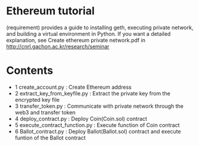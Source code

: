 # Ethereum tutorial
 (requirement) provides a guide to installing geth, executing private network, and building a virtual environment in Python. 
   If you want a detailed explanation, see Create ethereum private network.pdf in http://cnrl.gachon.ac.kr/research/seminar
# Contents
<ul>
  <li>1 create_account.py : Create Ethereum address</li>
  <li>2 extract_key_from_keyfile.py : Extract the private key from the encrypted key file</li>
  <li>3 transfer_token.py : Communicate with private network through the web3 and transfer token</li>
  <li>4 deploy_contract.py : Deploy Coin(Coin.sol) contract</li>
  <li>5 execute_contract_function.py : Execute function of Coin contract</li>
  <li>6 Ballot_contract.py : Deploy Ballot(Ballot.sol) contract and execute funtion of the Ballot contract</li>
</ul>
